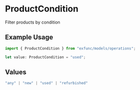 # ProductCondition

Filter products by condition

## Example Usage

```typescript
import { ProductCondition } from "exfunc/models/operations";

let value: ProductCondition = "used";
```

## Values

```typescript
"any" | "new" | "used" | "refurbished"
```